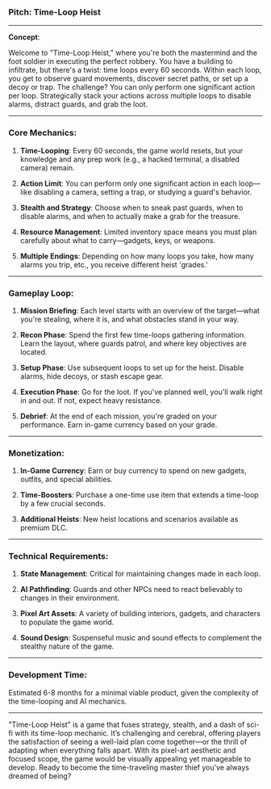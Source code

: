 ### Pitch: Time-Loop Heist

---

**Concept**: 

Welcome to "Time-Loop Heist," where you're both the mastermind and the foot soldier in executing the perfect robbery. You have a building to infiltrate, but there's a twist: time loops every 60 seconds. Within each loop, you get to observe guard movements, discover secret paths, or set up a decoy or trap. The challenge? You can only perform one significant action per loop. Strategically stack your actions across multiple loops to disable alarms, distract guards, and grab the loot.

---

### Core Mechanics:

1. **Time-Looping**: Every 60 seconds, the game world resets, but your knowledge and any prep work (e.g., a hacked terminal, a disabled camera) remain.
  
2. **Action Limit**: You can perform only one significant action in each loop—like disabling a camera, setting a trap, or studying a guard's behavior.
  
3. **Stealth and Strategy**: Choose when to sneak past guards, when to disable alarms, and when to actually make a grab for the treasure.

4. **Resource Management**: Limited inventory space means you must plan carefully about what to carry—gadgets, keys, or weapons.

5. **Multiple Endings**: Depending on how many loops you take, how many alarms you trip, etc., you receive different heist 'grades.'

---

### Gameplay Loop:

1. **Mission Briefing**: Each level starts with an overview of the target—what you're stealing, where it is, and what obstacles stand in your way.
  
2. **Recon Phase**: Spend the first few time-loops gathering information. Learn the layout, where guards patrol, and where key objectives are located.
  
3. **Setup Phase**: Use subsequent loops to set up for the heist. Disable alarms, hide decoys, or stash escape gear.
  
4. **Execution Phase**: Go for the loot. If you've planned well, you'll walk right in and out. If not, expect heavy resistance.
  
5. **Debrief**: At the end of each mission, you're graded on your performance. Earn in-game currency based on your grade.

---

### Monetization:

1. **In-Game Currency**: Earn or buy currency to spend on new gadgets, outfits, and special abilities.
  
2. **Time-Boosters**: Purchase a one-time use item that extends a time-loop by a few crucial seconds.
  
3. **Additional Heists**: New heist locations and scenarios available as premium DLC.

---

### Technical Requirements:

1. **State Management**: Critical for maintaining changes made in each loop.
  
2. **AI Pathfinding**: Guards and other NPCs need to react believably to changes in their environment.
  
3. **Pixel Art Assets**: A variety of building interiors, gadgets, and characters to populate the game world.
  
4. **Sound Design**: Suspenseful music and sound effects to complement the stealthy nature of the game.

---

### Development Time:

Estimated 6-8 months for a minimal viable product, given the complexity of the time-looping and AI mechanics.

---

"Time-Loop Heist" is a game that fuses strategy, stealth, and a dash of sci-fi with its time-loop mechanic. It’s challenging and cerebral, offering players the satisfaction of seeing a well-laid plan come together—or the thrill of adapting when everything falls apart. With its pixel-art aesthetic and focused scope, the game would be visually appealing yet manageable to develop. Ready to become the time-traveling master thief you've always dreamed of being?
